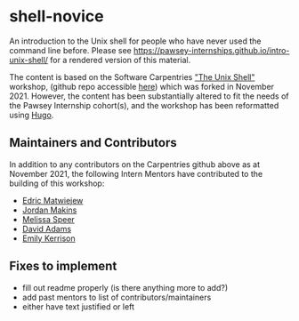 shell-novice
============

An introduction to the Unix shell for people who have never used the command line before.
Please see <https://pawsey-internships.github.io/intro-unix-shell/> for a rendered version of this material. 

The content is based on the Software Carpentries ["The Unix Shell"](https://swcarpentry.github.io/shell-novice/) workshop,
(github repo accessible [here](https://github.com/swcarpentry/shell-novice)) which was forked in November 2021. 
However, the content has been substantially altered to fit the needs of the Pawsey Internship cohort(s), and the 
workshop has been reformatted using [Hugo](https://gohugo.io).


## Maintainers and Contributors

In addition to any contributors on the Carpentries github above as at November 2021, the following Intern Mentors
have contributed to the building of this workshop:

* [Edric Matwiejew](https://pawsey.org.au/alumni/)
* [Jordan Makins](https://pawsey.org.au/alumni/)
* [Melissa Speer](https://pawsey.org.au/alumni/)
* [David Adams](https://pawsey.org.au/alumni/)
* [Emily Kerrison](https://pawsey.org.au/alumni/)


## Fixes to implement

- fill out readme properly (is there anything more to add?)
- add past mentors to list of contributors/maintainers
- either have text justified or left

